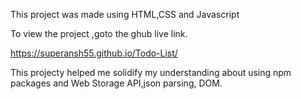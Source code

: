 This project was made using HTML,CSS and Javascript

To view the project ,goto the ghub live link.

https://superansh55.github.io/Todo-List/

This projecty helped me solidify my understanding about using npm packages and Web Storage API,json parsing, DOM.
